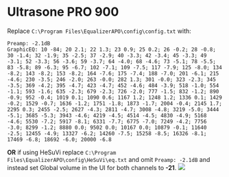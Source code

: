 # Ultrasone PRO 900
Replace `C:\Program Files\EqualizerAPO\config\config.txt` with:
```
Preamp: -2.1dB
GraphicEQ: 10 -84; 20 2.1; 22 1.3; 23 0.9; 25 0.2; 26 -0.2; 28 -0.8; 30 -1.4; 32 -1.9; 35 -2.5; 37 -2.9; 40 -3.3; 42 -3.4; 45 -3.3; 49 -3.1; 52 -3.3; 56 -3.6; 59 -3.7; 64 -4.0; 68 -4.6; 73 -5.1; 78 -5.5; 83 -5.8; 89 -6.3; 95 -6.7; 102 -7.1; 109 -7.5; 117 -7.9; 125 -8.0; 134 -8.2; 143 -8.2; 153 -8.2; 164 -7.6; 175 -7.4; 188 -7.0; 201 -6.1; 215 -4.6; 230 -3.5; 246 -2.0; 263 -0.0; 282 1.3; 301 -0.0; 323 -2.3; 345 -3.5; 369 -4.2; 395 -4.7; 423 -4.7; 452 -4.6; 484 -3.9; 518 -1.0; 554 -1.1; 593 -1.6; 635 -2.3; 679 -2.3; 726 -2.0; 777 -1.5; 832 -1.2; 890 -0.9; 952 -0.4; 1019 0.1; 1090 0.6; 1167 1.2; 1248 1.2; 1336 0.1; 1429 -0.2; 1529 -0.7; 1636 -1.2; 1751 -1.8; 1873 -1.7; 2004 -0.4; 2145 1.7; 2295 0.3; 2455 -2.5; 2627 -4.3; 2811 -4.7; 3008 -4.8; 3219 -5.0; 3444 -5.1; 3685 -5.3; 3943 -4.6; 4219 -4.5; 4514 -4.5; 4830 -4.9; 5168 -4.6; 5530 -7.2; 5917 -8.1; 6331 -7.7; 6775 -7.0; 7249 -4.2; 7756 -3.0; 8299 -1.2; 8880 0.0; 9502 0.0; 10167 0.0; 10879 -0.1; 11640 -2.5; 12455 -4.9; 13327 -6.2; 14260 -7.5; 15258 -8.5; 16326 -8.1; 17469 -6.8; 18692 -6.0; 20000 -6.8
```
**OR** if using HeSuVi replace `C:\Program Files\EqualizerAPO\config\HeSuVi\eq.txt` and omit `Preamp: -2.1dB` and instead set Global volume in the UI for both channels to **-21**.
![](https://raw.githubusercontent.com/jaakkopasanen/AutoEq/master/results/Innerfidelity%202017/headphoncecom/onear/Ultrasone%20PRO%20900/Ultrasone%20PRO%20900.png)